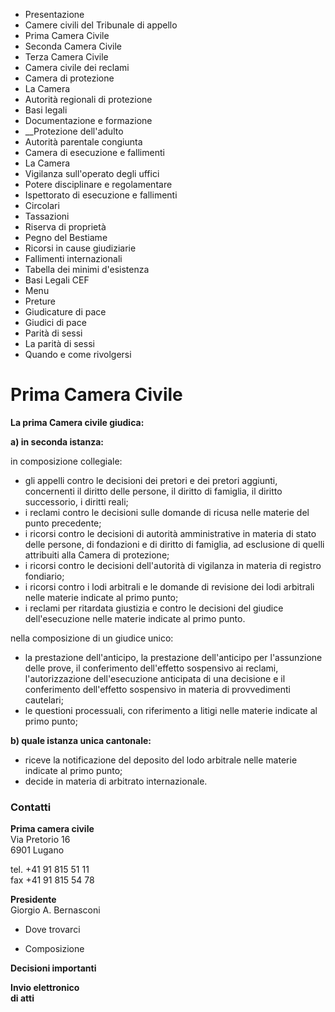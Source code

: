   * Presentazione
  * Camere civili del Tribunale di appello
  * Prima Camera Civile
  * Seconda Camera Civile
  * Terza Camera Civile
  * Camera civile dei reclami
  * Camera di protezione
  * La Camera
  * Autorità regionali di protezione
  * Basi legali
  * Documentazione e formazione
  *  __Protezione dell'adulto
  * Autorità parentale congiunta
  * Camera di esecuzione e fallimenti
  * La Camera
  * Vigilanza sull'operato degli uffici
  * Potere disciplinare e regolamentare
  * Ispettorato di esecuzione e fallimenti
  * Circolari
  * Tassazioni
  * Riserva di proprietà
  * Pegno del Bestiame
  * Ricorsi in cause giudiziarie
  * Fallimenti internazionali
  * Tabella dei minimi d'esistenza
  * Basi Legali CEF
  * Menu
  * Preture
  * Giudicature di pace
  * Giudici di pace
  * Parità di sessi 
  * La parità di sessi
  * Quando e come rivolgersi

#  Prima Camera Civile

**La prima Camera civile giudica:**

 **a) in seconda istanza:**

in composizione collegiale:

  * gli appelli contro le decisioni dei pretori e dei pretori aggiunti, concernenti il diritto delle persone, il diritto di famiglia, il diritto successorio, i diritti reali;
  * i reclami contro le decisioni sulle domande di ricusa nelle materie del punto precedente;
  * i ricorsi contro le decisioni di autorità amministrative in materia di stato delle persone, di fondazioni e di diritto di famiglia, ad esclusione di quelli attribuiti alla Camera di protezione;
  * i ricorsi contro le decisioni dell'autorità di vigilanza in materia di registro fondiario;
  * i ricorsi contro i lodi arbitrali e le domande di revisione dei lodi arbitrali nelle materie indicate al primo punto;
  * i reclami per ritardata giustizia e contro le decisioni del giudice dell'esecuzione nelle materie indicate al primo punto.

nella composizione di un giudice unico:

  * la prestazione dell'anticipo, la prestazione dell'anticipo per l'assunzione delle prove, il conferimento dell'effetto sospensivo ai reclami, l'autorizzazione dell'esecuzione anticipata di una decisione e il conferimento dell'effetto sospensivo in materia di provvedimenti cautelari;
  * le questioni processuali, con riferimento a litigi nelle materie indicate al primo punto;

 **b) quale istanza unica cantonale:**

  * riceve la notificazione del deposito del lodo arbitrale nelle materie indicate al primo punto;
  * decide in materia di arbitrato internazionale.

###  Contatti

**Prima camera civile**  
Via Pretorio 16  
6901 Lugano

tel. +41 91 815 51 11  
fax +41 91 815 54 78  

 **Presidente**  
Giorgio A. Bernasconi

  * Dove trovarci

  * Composizione

**Decisioni importanti**

 **Invio elettronico  
di atti**

